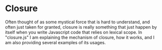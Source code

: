 # Closure

Often thought of as some mystical force that is hard to understand, and often just taken for granted, closure is really something that just happen by itself when you write Javascript code that relies on lexical scope. In "closure.js" I am explaining the mechanism of closure, how it works, and I am also providing several examples of its usages. 
